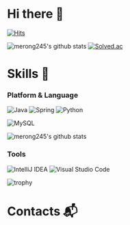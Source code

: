 # Hi there 👋
[![Hits](https://hits.seeyoufarm.com/api/count/incr/badge.svg?url=https%3A%2F%2Fgithub.com%2Fmerong245&count_bg=%2379C83D&title_bg=%23555555&icon=&icon_color=%23E7E7E7&title=hits&edge_flat=false)](https://hits.seeyoufarm.com)

![merong245's github stats](https://github-readme-stats.vercel.app/api?username=merong245&show_icons=true)
[![Solved.ac
](http://mazassumnida.wtf/api/v2/generate_badge?boj=merong245)](https://solved.ac/merong245)
<!--
**merong245/merong245** is a ✨ _special_ ✨ repository because its `README.md` (this file) appears on your GitHub profile.

Here are some ideas to get you started:

- 🔭 I’m currently working on ...
- 🌱 I’m currently learning ...
- 👯 I’m looking to collaborate on ...
- 🤔 I’m looking for help with ...
- 💬 Ask me about ...
- 📫 How to reach me: ...
- 😄 Pronouns: ...
- ⚡ Fun fact: ...
-->
# Skills 🤷‍
### Platform & Language
![Java](https://img.shields.io/badge/Java-007396.svg?&style=for-the-badge&logo=Java&logoColor=white)
![Spring](https://img.shields.io/badge/Spring-6DB33F.svg?&style=for-the-badge&logo=Spring&logoColor=white)
![Python](https://img.shields.io/badge/Python-3776AB.svg?&style=for-the-badge&logo=Python&logoColor=white)

![MySQL](https://img.shields.io/badge/MySQL-4479A1.svg?&style=for-the-badge&logo=MySQL&logoColor=white)

![merong245's github stats](https://github-readme-stats.vercel.app/api/top-langs/?username=merong245&show_icons=true&hide_border=true&title_color=004386&icon_color=004386&layout=compact)

### Tools
![IntelliJ IDEA](https://img.shields.io/badge/IntelliJ%20IDEA-000000.svg?&style=for-the-badge&logo=IntelliJ%20IDEA&logoColor=green)
![Visual Studio Code](https://img.shields.io/badge/Visual%20Studio%20Code-007ACC.svg?&style=for-the-badge&logo=Visual%20Studio%20Code&logoColor=purple)

![trophy](https://github-profile-trophy.vercel.app/?username=merong245)
#  Contacts :mailbox_with_mail:
